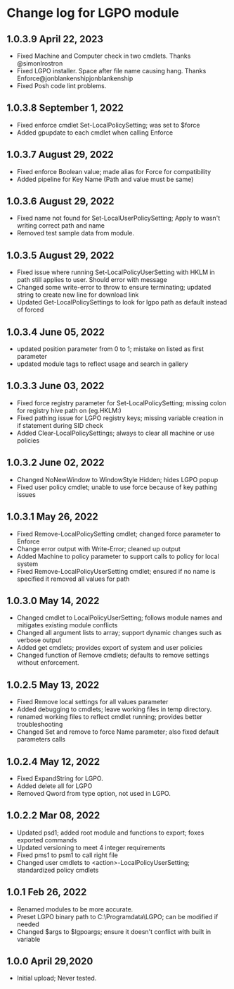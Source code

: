 # Change log for LGPO module

## 1.0.3.9 April 22, 2023

- Fixed Machine and Computer check in two cmdlets. Thanks @simonlrostron
- Fixed LGPO installer. Space after file name causing hang. Thanks Enforce@jonblankenshipjonblankenship
- Fixed Posh code lint problems. 

## 1.0.3.8 September 1, 2022

- Fixed enforce cmdlet Set-LocalPolicySetting; was set to $force
- Added gpupdate to each cmdlet when calling Enforce

## 1.0.3.7 August 29, 2022

- Fixed enforce Boolean value; made alias for Force for compatibility
- Added pipeline for Key Name (Path and value must be same)

## 1.0.3.6 August 29, 2022

- Fixed name not found for Set-LocalUserPolicySetting; Apply to wasn't writing correct path and name
- Removed test sample data from module.

## 1.0.3.5 August 29, 2022

- Fixed issue where running Set-LocalPolicyUserSetting with HKLM in path still applies to user. Should error with message
- Changed some write-error to throw to ensure terminating; updated string to create new line for download link
- Updated Get-LocalPolicySettings to look for lgpo path as default instead of forced

## 1.0.3.4 June 05, 2022

- updated position parameter from 0 to 1; mistake on listed as first parameter
- updated module tags to reflect usage and search in gallery

## 1.0.3.3 June 03, 2022

- Fixed force registry parameter for Set-LocalPolicySetting; missing colon for registry hive path on (eg.HKLM:)
- Fixed pathing issue for LGPO registry keys; missing variable creation in if statement during SID check
- Added Clear-LocalPolicySettings; always to clear all machine or use policies

## 1.0.3.2 June 02, 2022

- Changed NoNewWindow to WindowStyle Hidden; hides LGPO popup
- Fixed user policy cmdlet; unable to use force because of key pathing issues

## 1.0.3.1 May 26, 2022

- Fixed Remove-LocalPolicySetting cmdlet; changed force parameter to Enforce
- Change error output with Write-Error; cleaned up output
- Added Machine to policy parameter to support calls to policy for local system
- Fixed Remove-LocalPolicyUserSetting cmdlet; ensured if no name is specified it removed all values for path

## 1.0.3.0 May 14, 2022

- Changed cmdlet to LocalPolicyUserSetting; follows module names and mitigates existing module conflicts
- Changed all argument lists to array; support dynamic changes such as verbose output
- Added get cmdlets; provides export of system and user policies
- Changed function of Remove cmdlets; defaults to remove settings without enforcement.

## 1.0.2.5 May 13, 2022

- Fixed Remove local settings for all values parameter
- Added debugging to cmdlets; leave working files in temp directory.
- renamed working files to reflect cmdlet running; provides better troubleshooting
- Changed Set and remove to force Name parameter; also fixed default parameters calls

## 1.0.2.4 May 12, 2022

- Fixed ExpandString for LGPO.
- Added delete all for LGPO
- Removed Qword from type option, not used in LGPO.

## 1.0.2.2 Mar 08, 2022

- Updated psd1; added root module and functions to export; foxes exported commands
- Updated versioning to meet 4 integer requirements
- Fixed pms1 to psm1 to call right file
- Changed user cmdlets to \<action\>-LocalPolicyUserSetting; standardized policy cmdlets

## 1.0.1 Feb 26, 2022

- Renamed modules to be more accurate.
- Preset LGPO binary path to C:\Programdata\LGPO; can be modified if needed
- Changed $args to $lgpoargs; ensure it doesn't conflict with built in variable

## 1.0.0 April 29,2020

- Initial upload; Never tested.
